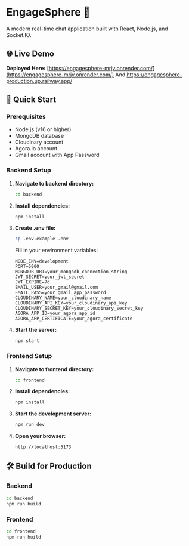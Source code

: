 # EngageSphere 💬

A modern real-time chat application built with React, Node.js, and Socket.IO.

## 🌐 Live Demo

**Deployed Here:** [https://engagesphere-mrjv.onrender.com/](https://engagesphere-mrjv.onrender.com/)
And https://engagesphere-production.up.railway.app/

## 🚀 Quick Start

### Prerequisites
- Node.js (v16 or higher)
- MongoDB database
- Cloudinary account
- Agora.io account
- Gmail account with App Password

### Backend Setup

1. **Navigate to backend directory:**
   ```bash
   cd backend
   ```

2. **Install dependencies:**
   ```bash
   npm install
   ```

3. **Create .env file:**
   ```bash
   cp .env.example .env
   ```
   
   Fill in your environment variables:
   ```
   NODE_ENV=development
   PORT=5000
   MONGODB_URI=your_mongodb_connection_string
   JWT_SECRET=your_jwt_secret
   JWT_EXPIRE=7d
   EMAIL_USER=your_gmail@gmail.com
   EMAIL_PASS=your_gmail_app_password
   CLOUDINARY_NAME=your_cloudinary_name
   CLOUDINARY_API_KEY=your_cloudinary_api_key
   CLOUDINARY_SECRET_KEY=your_cloudinary_secret_key
   AGORA_APP_ID=your_agora_app_id
   AGORA_APP_CERTIFICATE=your_agora_certificate
   ```

4. **Start the server:**
   ```bash
   npm start
   ```

### Frontend Setup

1. **Navigate to frontend directory:**
   ```bash
   cd frontend
   ```

2. **Install dependencies:**
   ```bash
   npm install
   ```

3. **Start the development server:**
   ```bash
   npm run dev
   ```

4. **Open your browser:**
   ```
   http://localhost:5173
   ```

## 🛠️ Build for Production

### Backend
```bash
cd backend
npm run build
```

### Frontend
```bash
cd frontend
npm run build
```

